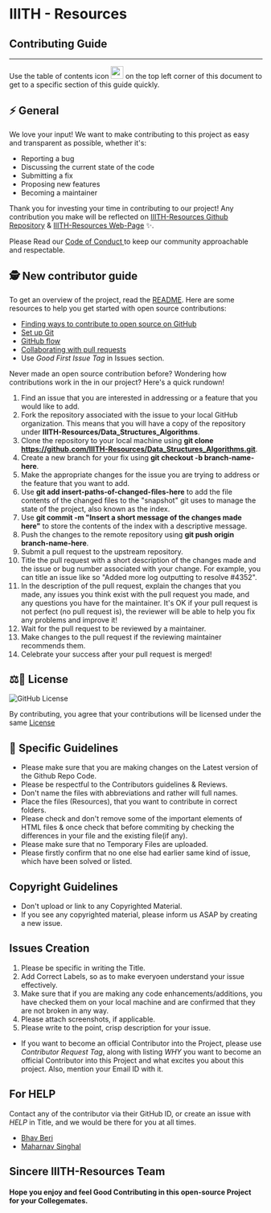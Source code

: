 # IIITH - Resources
## Contributing Guide
---
Use the table of contents icon <img src="https://github.com/github/docs/raw/6670ab29a93322b8200307e54bdc45fc296f8003/assets/images/table-of-contents.png" width="25" height="25" /> on the top left corner of this document to get to a specific section of this guide quickly.

## ⚡ General
We love your input! We want to make contributing to this project as easy and transparent as possible, whether it's:

- Reporting a bug
- Discussing the current state of the code
- Submitting a fix
- Proposing new features
- Becoming a maintainer


Thank you for investing your time in contributing to our project! Any contribution you make will be reflected on 
[IIITH-Resources Github Repository](https://github.com/IIITH-Resources/) & 
[IIITH-Resources Web-Page](https://iiith-resources.github.io/) :sparkles:. 

Please Read our [ Code of Conduct ](./CODE_OF_CONDUCT.md) to keep our community approachable and respectable.

## 🕵️ New contributor guide

To get an overview of the project, read the [README](../Readme.md). Here are some resources to help you get started with open source contributions:

- [Finding ways to contribute to open source on GitHub](https://docs.github.com/en/get-started/exploring-projects-on-github/finding-ways-to-contribute-to-open-source-on-github)
- [Set up Git](https://docs.github.com/en/get-started/quickstart/set-up-git)
- [GitHub flow](https://docs.github.com/en/get-started/quickstart/github-flow)
- [Collaborating with pull requests](https://docs.github.com/en/github/collaborating-with-pull-requests)
- Use _Good First Issue Tag_ in Issues section.

<p>Never made an open source contribution before? Wondering how contributions work in the in our project? Here's a quick rundown!</p>

<ol><li>Find an issue that you are interested in addressing or a feature that you would like to add.</li>
	<li>Fork the repository associated with the issue to your local GitHub organization. This means that you will have a copy of the repository under <strong>IIITH-Resources/Data_Structures_Algorithms</strong>.</li>
	<li>Clone the repository to your local machine using <strong>git clone <a href="https://github.com/IIITH-Resources/Data_Structures_Algorithms.git">https://github.com/IIITH-Resources/Data_Structures_Algorithms.git</a></strong>.</li>
	<li>Create a new branch for your fix using <strong>git checkout -b branch-name-here</strong>.</li>
	<li>Make the appropriate changes for the issue you are trying to address or the feature that you want to add.</li>
	<li>Use <strong>git add insert-paths-of-changed-files-here</strong> to add the file contents of the changed files to the "snapshot" git uses to manage the state of the project, also known as the index.</li>
	<li>Use <strong>git commit -m "Insert a short message of the changes made here"</strong> to store the contents of the index with a descriptive message.</li>
	<li>Push the changes to the remote repository using <strong>git push origin branch-name-here</strong>.</li>
	<li>Submit a pull request to the upstream repository.</li>
	<li>Title the pull request with a short description of the changes made and the issue or bug number associated with your change. For example, you can title an issue like so "Added more log outputting to resolve #4352".</li>
	<li>In the description of the pull request, explain the changes that you made, any issues you think exist with the pull request you made, and any questions you have for the maintainer. It's OK if your pull request is not perfect (no pull request is), the reviewer will be able to help you fix any problems and improve it!</li>
	<li>Wait for the pull request to be reviewed by a maintainer.</li>
	<li>Make changes to the pull request if the reviewing maintainer recommends them.</li>
	<li>Celebrate your success after your pull request is merged!</li>
</ol>

## ⚖️📝 **License**
![GitHub License](https://img.shields.io/github/license/IIITH-Resources/Data_Structures_Algorithms?label=License&style=plastic&logo=Github)

By contributing, you agree that your contributions will be licensed under the same [License](../LICENSE.md)

## 📝 Specific Guidelines
- Please make sure that you are making changes on the Latest version of the Github Repo Code.
- Please be respectful to the Contributors guidelines & Reviews.
- Don't name the files with abbreviations and rather will full names.
- Place the files (Resources), that you want to contribute in correct folders.
- Please check and don't remove some of the important elements of HTML files & once check that before commiting by checking the differences in your file and the existing file(if any).
- Please make sure that no Temporary Files are uploaded.
- Please firstly confirm that no one else had earlier same kind of issue, which have been solved or listed.

## Copyright Guidelines
- Don't upload or link to any Copyrighted Material.
- If you see any copyrighted material, please inform us ASAP by creating a new issue.

## Issues Creation
1. Please be specific in writing the Title.
2. Add Correct Labels, so as to make everyoen understand your issue effectively.
3. Make sure that if you are making any code enhancements/additions, you have checked them on your local machine and are confirmed that they are not broken in any way.
4. Please attach screenshots, if applicable.
5. Please write to the point, crisp description for your issue.
- If you want to become an official Contributor into the Project, please use _Contributor Request Tag_, along with listing _WHY_ you want to become an official Contributor into this Project and what excites you about this project. Also, mention your Email ID with it.

## For HELP
Contact any of the contributor via their GitHub ID, or create an issue with _HELP_ in Title, and we would be there for you at all times.
- [Bhav Beri](https://github.com/bhavberi)
- [Maharnav Singhal](https://github.com/MaharnavS)

## **Sincere IIITH-Resources Team**
#### Hope you enjoy and feel Good Contributing in this open-source Project for your Collegemates.
